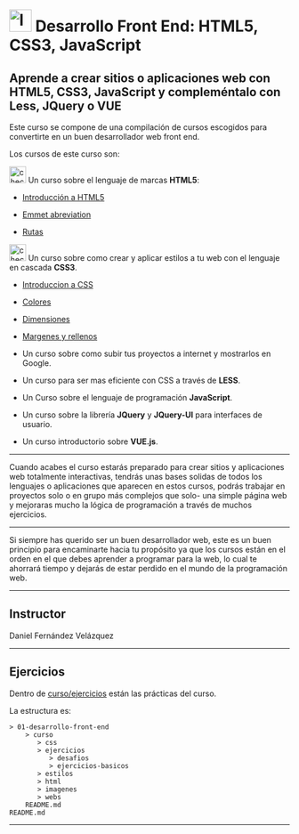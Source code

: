 # <img width="40" height="40" src="https://img.icons8.com/emoji/48/laptop-emoji.png" alt="laptop"/> Desarrollo Front End: HTML5, CSS3, JavaScript

## Aprende a crear sitios o aplicaciones web con HTML5, CSS3, JavaScript y compleméntalo con Less, JQuery o VUE

Este curso se compone de una compilación de cursos escogidos para convertirte en un buen desarrollador web front end.

Los cursos de este curso son:

<img width="30" height="30" src="https://img.icons8.com/emoji/30/check-mark-emoji.png" alt="check mark"/> Un curso sobre el lenguaje de marcas **HTML5**: 

- [Introducción a HTML5](https://github.com/eugenia1984/desarrollo-front-end-html-css-javascript/tree/main/01-desarrollo-front-end/teoria/intro_html.md)

- [Emmet abreviation](https://github.com/eugenia1984/desarrollo-front-end-html-css-javascript/tree/main/01-desarrollo-front-end/teoria/emmet.md)

- [Rutas](https://github.com/eugenia1984/desarrollo-front-end-html-css-javascript/blob/main/01-desarrollo-front-end/teoria/rutas.md)



<img width="30" height="30" src="https://img.icons8.com/emoji/30/check-mark-emoji.png" alt="check mark"/> Un curso sobre como crear y aplicar estilos a tu web con el lenguaje en cascada **CSS3**.

- [Introduccion a CSS](https://github.com/eugenia1984/desarrollo-front-end-html-css-javascript/blob/main/01-desarrollo-front-end/teoria/intro_css.md)

- [Colores](https://github.com/eugenia1984/desarrollo-front-end-html-css-javascript/blob/main/01-desarrollo-front-end/teoria/colores.md)

- [Dimensiones](https://github.com/eugenia1984/desarrollo-front-end-html-css-javascript/blob/main/01-desarrollo-front-end/teoria/dimensiones.md)

- [Margenes y rellenos](https://github.com/eugenia1984/desarrollo-front-end-html-css-javascript/blob/main/01-desarrollo-front-end/curso/ejercicios/ejercicios-basicos/margenes-y-rellenos)
  
- Un curso sobre como subir tus proyectos a internet y mostrarlos en Google.

- Un curso para ser mas eficiente con CSS a través de **LESS**.

- Un Curso sobre el lenguaje de programación **JavaScript**.

- Un curso sobre la librería **JQuery** y **JQuery-UI** para interfaces de usuario.

- Un curso introductorio sobre **VUE.js**.

---

Cuando acabes el curso estarás preparado para crear sitios y aplicaciones web totalmente interactivas, tendrás unas bases solidas de todos los lenguajes o aplicaciones que aparecen en estos cursos, podrás trabajar en proyectos solo o en grupo más complejos que solo- una simple página web y mejoraras mucho la lógica de programación a través de muchos ejercicios.

---

Si siempre has querido ser un buen desarrollador web, este es un buen principio para encaminarte hacia tu propósito ya que los cursos están en el orden en el que debes aprender a programar para la web, lo cual te ahorrará tiempo y dejarás de estar perdido en el mundo de la programación web.

---

## Instructor

Daniel Fernández Velázquez

---

## Ejercicios

Dentro de [curso/ejercicios](https://github.com/eugenia1984/desarrollo-front-end-html-css-javascript/tree/main/01-desarrollo-front-end/curso/ejercicios) están las prácticas del curso.

La estructura es:

```
> 01-desarrollo-front-end
    > curso
       > css
       > ejercicios
          > desafios
          > ejercicios-basicos
       > estilos
       > html
       > imagenes
       > webs
    README.md
README.md
```

---
